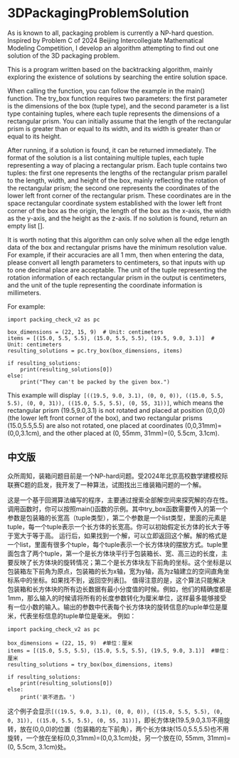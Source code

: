 # 3DPackagingProblemSolution
As is known to all, packaging problem is currently a NP-hard question. Inspired by Problem C of 2024 Beijing Intercollegiate Mathematical Modeling Competition, I develop an algorithm attempting to find out one solution of the 3D packaging problem.


This is a program written based on the backtracking algorithm, mainly exploring the existence of solutions by searching the entire solution space.

When calling the function, you can follow the example in the main() function. The try_box function requires two parameters: the first parameter is the dimensions of the box (tuple type), and the second parameter is a list type containing tuples, where each tuple represents the dimensions of a rectangular prism. You can initially assume that the length of the rectangular prism is greater than or equal to its width, and its width is greater than or equal to its height.

After running, if a solution is found, it can be returned immediately. The format of the solution is a list containing multiple tuples, each tuple representing a way of placing a rectangular prism. Each tuple contains two tuples: the first one represents the lengths of the rectangular prism parallel to the length, width, and height of the box, mainly reflecting the rotation of the rectangular prism; the second one represents the coordinates of the lower left front corner of the rectangular prism. These coordinates are in the space rectangular coordinate system established with the lower left front corner of the box as the origin, the length of the box as the x-axis, the width as the y-axis, and the height as the z-axis. If no solution is found, return an empty list [].

It is worth noting that this algorithm can only solve when all the edge length data of the box and rectangular prisms have the minimum resolution value. For example, if their accuracies are all 1 mm, then when entering the data, please convert all length parameters to centimeters, so that inputs with up to one decimal place are acceptable. The unit of the tuple representing the rotation information of each rectangular prism in the output is centimeters, and the unit of the tuple representing the coordinate information is millimeters.

For example:

```
import packing_check_v2 as pc

box_dimensions = (22, 15, 9)  # Unit: centimeters
items = [(15.0, 5.5, 5.5), (15.0, 5.5, 5.5), (19.5, 9.0, 3.1)]  # Unit: centimeters
resulting_solutions = pc.try_box(box_dimensions, items)

if resulting_solutions:
    print(resulting_solutions[0])
else:
    print("They can't be packed by the given box.")
```
    
This example will display` [((19.5, 9.0, 3.1), (0, 0, 0)), ((15.0, 5.5, 5.5), (0, 0, 31)), ((15.0, 5.5, 5.5), (0, 55, 31))]`, which means the rectangular prism (19.5,9.0,3.1) is not rotated and placed at position (0,0,0) (the lower left front corner of the box), and two rectangular prisms (15.0,5.5,5.5) are also not rotated, one placed at coordinates (0,0,31mm)=(0,0,3.1cm), and the other placed at (0, 55mm, 31mm)=(0, 5.5cm, 3.1cm).

## 中文版

众所周知，装箱问题目前是一个NP-hard问题。受2024年北京高校数学建模校际联赛C题的启发，我开发了一种算法，试图找出三维装箱问题的一个解。

这是一个基于回溯算法编写的程序，主要通过搜索全部解空间来探究解的存在性。
调用函数时，你可以按照main()函数的示例。其中try_box函数需要传入的第一个参数是包装箱的长宽高（tuple类型），第二个参数是一个list类型，里面的元素是tuple，每一个tuple表示一个长方体的长宽高。你可以初始假定长方体的长大于等于宽大于等于高。
运行后，如果找到一个解，可以立即返回这个解。解的格式是一个list，里面有很多个tuple，每个tuple表示一个长方体块的摆放方式。tuple里面包含了两个tuple，第一个是长方体块平行于包装箱长、宽、高三边的长度，主要反映了长方体块的旋转情况；第二个是长方体块左下前角的坐标。这个坐标是以包装箱左下前角为原点，包装箱的长为x轴，宽为y轴，高为z轴建立的空间直角坐标系中的坐标。如果找不到，返回空列表[]。
值得注意的是，这个算法只能解决包装箱和长方体块的所有边长数据有最小分度值的时候。例如，他们的精确度都是1mm，那么输入的时候请将所有的长度参数转化为厘米单位，这样最多能够接受有一位小数的输入。输出的参数中代表每个长方体块的旋转信息的tuple单位是厘米，代表坐标信息的tuple单位是毫米。
例如：
```
import packing_check_v2 as pc

box_dimensions = (22, 15, 9)  #单位：厘米
items = [(15.0, 5.5, 5.5), (15.0, 5.5, 5.5), (19.5, 9.0, 3.1)]  #单位：厘米
resulting_solutions = try_box(box_dimensions, items)

if resulting_solutions:
    print(resulting_solutions[0])
else:
    print('装不进去。')
```
这个例子会显示`[((19.5, 9.0, 3.1), (0, 0, 0)), ((15.0, 5.5, 5.5), (0, 0, 31)), ((15.0, 5.5, 5.5), (0, 55, 31))]`，即长方体块(19.5,9.0,3.1)不用旋转，放在(0,0,0)的位置（包装箱的左下前角），两个长方体块(15.0,5.5,5.5)也不用旋转，一个放在坐标(0,0,31mm)=(0,0,3.1cm)处，另一个放在(0, 55mm, 31mm)=(0, 5.5cm, 3.1cm)处。
